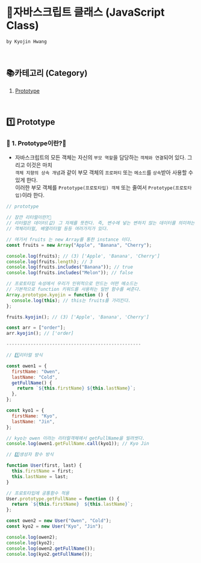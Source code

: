 # 📖자바스크립트 클래스 (JavaScript Class)

`by Kyojin Hwang`

<br/>

## 📚카테고리 (Category)

1. [Prototype]()

<br/>

## 1️⃣ Prototype

### 📌 1. Prototype이란?🧐

- 자바스크립트의 모든 객체는 자신의 `부모 역할`을 담당하는 `객체와 연결`되어 있다. 그리고 이것은 마치<br/>`객체 지향의 상속 개념`과 같이 부모 객체의 `프로퍼티` 또는 `메소드`를 `상속`받아 사용할 수 있게 한다.<br/>이러한 부모 객체를 `Prototype(프로토타입) 객체` 또는 줄여서 `Prototype(프로토타입)`이라 한다.

```javascript
// prototype

// 잠깐 리터럴이란?🧐
// 리터럴은 데이터(값) 그 자체를 뜻한다. 즉, 변수에 넣는 변하지 않는 데이터를 의미하는 것.
// 객체리터럴, 배열리터럴 등등 여러가지가 있다.

// 여기서 fruits 는 new Array를 통한 instance 이다.
const fruits = new Array("Apple", "Banana", "Cherry");

console.log(fruits); // (3) ['Apple', 'Banana', 'Cherry']
console.log(fruits.length); // 3
console.log(fruits.includes("Banana")); // true
console.log(fruits.includes("Melon")); // false

// 프로토타입 속성에서 우리가 인위적으로 만드는 어떤 메소드는
// 기본적으로 function 키워드를 사용하는 일반 함수를 써준다.
Array.prototype.kyojin = function () {
  console.log(this); // this는 fruits를 가리킨다.
};

fruits.kyojin(); // (3) ['Apple', 'Banana', 'Cherry']

const arr = ["order"];
arr.kyojin(); // ['order]

--------------------------------------------------

// 1️⃣리터럴 방식

const owen1 = {
  firstName: "Owen",
  lastName: "Cold",
  getFullName() {
    return `${this.firstName} ${this.lastName}`;
  },
};

const kyo1 = {
  firstName: "Kyo",
  lastName: "Jin",
};

// kyo는 owen 이라는 리터럴객체에서 getFullName을 빌려썻다.
console.log(owen1.getFullName.call(kyo1)); // Kyo Jin

// 2️⃣생성자 함수 방식

function User(first, last) {
  this.firstName = first;
  this.lastName = last;
}

// 프로토타입에 공통함수 적용
User.prototype.getFullName = function () {
  return `${this.firstName}  ${this.lastName}`;
};

const owen2 = new User("Owen", "Cold");
const kyo2 = new User("Kyo", "Jin");

console.log(owen2);
console.log(kyo2);
console.log(owen2.getFullName());
console.log(kyo2.getFullName());




```
